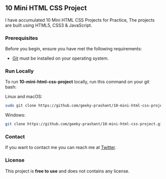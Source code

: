 <h2 align="left">10 Mini HTML CSS Project</h2>

  I have accumulated 10 Mini HTML CSS Projects for Practice, The projects are built using HTML5, CSS3 & JavaScript.
  
  
### Prerequisites

Before you begin, ensure you have met the following requirements:

* [Git](https://git-scm.com/downloads "Download Git") must be installed on your operating system.

### Run Locally

To run **10-mini-html-css-project** locally, run this command on your git bash:

Linux and macOS:

```bash
sudo git clone https://github.com/geeky-prashant/10-mini-html-css-project.git
```

Windows:

```bash
git clone https://github.com/geeky-prashant/10-mini-html-css-project.git
```

### Contact

If you want to contact me you can reach me at [Twitter](https://www.twitter.com/DonaldThant).

### License

This project is **free to use** and does not contains any license.
